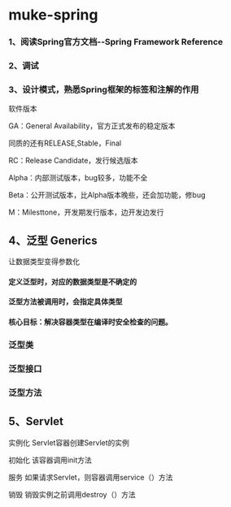 # muke-spring



### 1、阅读Spring官方文档--Spring Framework Reference



### 2、调试



### 3、设计模式，熟悉Spring框架的标签和注解的作用

 



软件版本

GA：General Availability，官方正式发布的稳定版本

同质的还有RELEASE,Stable，Final

RC：Release Candidate，发行候选版本

Alpha：内部测试版本，bug较多，功能不全

Beta：公开测试版本，比Alpha版本晚些，还会加功能，修bug

M：Milesttone，开发期发行版本，边开发边发行





## 4、泛型 Generics

让数据类型变得参数化

#### 定义泛型时，对应的数据类型是不确定的

#### 泛型方法被调用时，会指定具体类型

#### 核心目标：解决容器类型在编译时安全检查的问题。



### 泛型类

### 泛型接口

### 泛型方法

## 5、Servlet

实例化    Servlet容器创建Servlet的实例

初始化   该容器调用init方法

服务   如果请求Servlet，则容器调用service（）方法

销毁  销毁实例之前调用destroy（）方法



